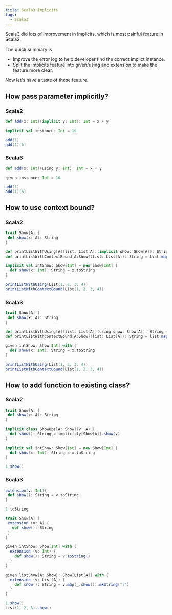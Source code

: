 ```yaml
---
title: Scala3 Implicits
tags:
  - Scala3
---
```


Scala3 did lots of improvement in Implicits, which is most painful feature in Scala2.

The quick summary is

* Improve the error log to help developer find the correct implict instance.
* Split the implicits feature into given/using and extension to make the feature more clear.

Now let's have a taste of these feature.

## How pass parameter implicitly?

### Scala2 

```scala
def add(x: Int)(implicit y: Int): Int = x + y

implicit val instance: Int = 10

add(1)
add(1)(5)
```

### Scala3

```scala
def add(x: Int)(using y: Int): Int = x + y

given instance: Int = 10

add(1)
add(1)(5)
```

## How to use context bound?

### Scala2

```scala
trait Show[A] {
 def show(x: A): String
}

def printListWithUsing[A](list: List[A])(implicit show: Show[A]): String = list.map(x => show.show(x)).mkString(";")
def printListWithContextBound[A:Show](list: List[A]): String = list.map(x => implicitly[Show[A]].show(x)).mkString(";")

implicit val intShow: Show[Int] = new Show[Int] {
  def show(x: Int): String = x.toString 
}

printListWithUsing(List(1, 2, 3, 4))
printListWithContextBound(List(1, 2, 3, 4))
```

### Scala3

```scala
trait Show[A] {
 def show(x: A): String
}

def printListWithUsing[A](list: List[A])(using show: Show[A]): String = list.map(x => show.show(x)).mkString(";")
def printListWithContextBound[A:Show](list: List[A]): String = list.map(x => summon[Show[A]].show(x)).mkString(";")

given intShow: Show[Int] with {
  def show(x: Int): String = x.toString 
}

printListWithUsing(List(1, 2, 3, 4))
printListWithContextBound(List(1, 2, 3, 4))
```

## How to add function to existing class?

### Scala2

```scala
trait Show[A] {
 def show(x: A): String
}

implicit class ShowOps[A: Show](v: A) {
  def show(): String = implicitly[Show[A]].show(v)
}

implicit val intShow: Show[Int] = new Show[Int] {
  def show(x: Int): String = x.toString 
}

1.show()

```

### Scala3

```scala
extension(v: Int){
 def show(): String = v.toString
}

1.toString
```

```scala
trait Show[A] {
 extension (v: A) {
   def show(): String
 }
}

given intShow: Show[Int] with {
  extension (v: Int) {
    def show(): String = v.toString()
  }
}

given listShow[A: Show]: Show[List[A]] with {
  extension (v: List[A]) {
    def show(): String = v.map(_.show()).mkString(";")
  }
}

1.show()
List(1, 2, 3).show()
```
